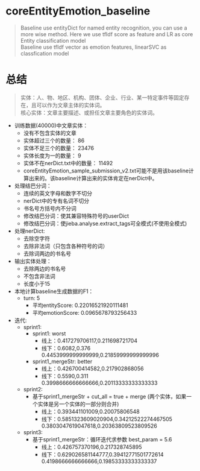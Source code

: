 # coreEntityEmotion_baseline

> Baseline use entityDict for named entity recognition, you can use a more wise method. Here we use tfIdf score as feature and LR as core Entity classification model <br>
> Baseline use tfIdf vector as emotion features, linearSVC as classfication model <br>

# 总结
> 实体：人、物、地区、机构、团体、企业、行业、某一特定事件等固定存在，且可以作为文章主体的实体词。  
> 核心实体：文章主要描述、或担任文章主要角色的实体词。

* 训练数据(40000)中文章实体：
    * 没有不包含实体的文章
    * 实体超过三个的数量： 86
    * 实体不足三个的数量： 23476
    * 实体长度为一的数量： 9
    * 实体不在nerDict.txt中的数量： 11492
    * coreEntityEmotion_sample_submission_v2.txt可能不是用该baseline计算出来的。该baseline计算出来的实体肯定在nerDict中。
* 处理结巴分词：
    * 连续的英文字母和数字不切分
    * nerDict中的专有名词不切分
    * 书名号方括号内不分词
    * 修改结巴分词：使其兼容特殊符号的userDict
    * 修改结巴分词：使jieba.analyse.extract_tags可全模式(不使用全模式)
* 处理nerDict:
    * 去除空字符
    * 去除非法词（只包含各种符号的词）
    * 去除词两边的书名号
* 输出实体处理：
    * 去除两边的书名号
    * 不包含非法词
    * 长度小于15
* 本地计算baseline生成数据的F1：
    * turn: 5 
        * 平均entityScore: 0.22016521920111481 
        * 平均emotionScore: 0.0965678793256433
* 迭代:
    * sprint1:
        * sprint1: worst
            * 线上：0.417279706117,0.211698721704
            * 线下：0.6082,0.376  
            0.4453999999999999,0.21859999999999996
        * sprint1_mergeStr: better
            * 线上：0.426700414582,0.217902868056
            * 线下：0.5590,0.311
            0.3998666666666666,0.20113333333333333
    * sprint2:
        * 基于sprint1_mergeStr + cut_all = true + merge (两个实体，如果一个实体是另一个实体的一部分则合并)
            * 线上：0.393441101009,0.20075806548
            * 线下：0.5851323609020904,0.34212522274467505
            0.3803047619047618,0.20363809523809526
    * sprint3:
        * 基于sprint1_mergeStr：循环迭代求参数 best_param = 5.6
            * 线上：0.426757370196,0.217328745895
            * 线下：0.629026581144777,0.39412771501772614
            0.4198666666666666,0.19853333333333337